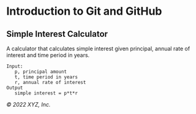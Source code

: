 # Introduction to Git and GitHub

## Simple Interest Calculator

A calculator that calculates simple interest given principal, annual rate of interest and time period in years.

````
Input:
   p, principal amount
   t, time period in years
   r, annual rate of interest
Output
   simple interest = p*t*r
````

_© 2022 XYZ, Inc._
